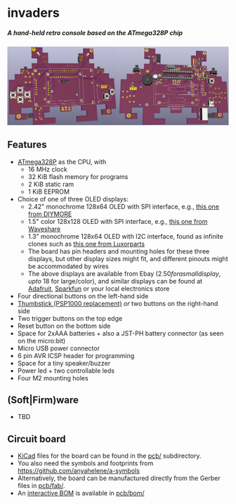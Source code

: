 # invaders
##### A hand-held retro console based on the ATmega328P chip
![3D model](pcb/pcb.jpg)

## Features
* [ATmega328P](https://www.microchip.com/wwwproducts/en/ATMEGA328P) as the CPU, with
   * 16 MHz clock
   * 32 KiB flash memory for programs
   * 2 KiB static ram
   * 1 KiB EEPROM
* Choice of one of three OLED displays:
   * 2.42" monochrome 128x64 OLED with SPI interface, e.g., [this one from DIYMORE](https://www.diymore.cc/collections/display-module/products/2-42-inch-12864-oled-display-module-iic-i2c-spi-serial-for-arduino-c51-stm32-green-white-blue-yellow)
   * 1.5" color 128x128 OLED with SPI interface, e.g., [this one from Waveshare](https://www.waveshare.com/1.5inch-RGB-OLED-Module.htm)
   * 1.3" monochrome 128x64 OLED with I2C interface, found as infinite clones such as [this one from Luxorparts](https://www.kjell.com/no/produkter/elektro-og-verktoy/elektronikk/optokomponenter/led-lcd-skjermer/luxorparts-grafisk-oled-skjerm-128-x-64-piksler-1-3--p87946)
   * The board has pin headers and mounting holes for these three displays, but other display sizes might fit, and different pinouts might be accommodated by wires
   * The above displays are available from Ebay ($2.50 for a small display, up to ~$18 for large/color), and similar displays can be found at [Adafruit](https://adafruit.com/), [Sparkfun](https://sparkfun.com/) or your local electronics store
* Four directional buttons on the left-hand side
* [Thumbstick (PSP1000 replacement)](https://www.adafruit.com/product/444) *or* two buttons on the right-hand side
* Two trigger buttons on the top edge
* Reset button on the bottom side
* Space for 2xAAA batteries + also a JST-PH battery connector (as seen on the micro:bit)
* Micro USB power connector
* 6 pin AVR ICSP header for programming
* Space for a tiny speaker/buzzer
* Power led + two controllable leds
* Four M2 mounting holes

## (Soft|Firm)ware
* TBD

## Circuit board
* [KiCad](http://www.kicad-pcb.org/) files for the board can be found in the [pcb/](pcb/) subdirectory.
* You also need the symbols and footprints from https://github.com/anyahelene/a-symbols
* Alternatively, the board can be manufactured directly from the Gerber files in [pcb/fab/](pcb/fab/).
* An [interactive BOM](https://htmlpreview.github.io/?https://github.com/anyahelene/invaders/blob/master/pcb/bom/ibom.html) is available in [pcb/bom/](pcb/bom/)
